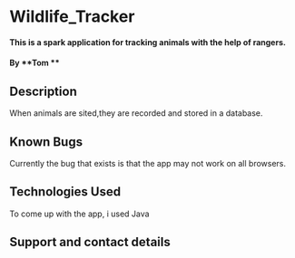 # Wildlife_Tracker
#### This is a spark application for tracking animals with the help of rangers.
#### By **Tom **
## Description
When animals are sited,they are recorded and stored in a database.

## Known Bugs
Currently the bug that exists is that the app may not work on all browsers.

## Technologies Used

To come up with the app, i used Java

## Support and contact details